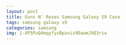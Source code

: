 ```yaml
---
layout: post
title: Guns N' Roses Samsung Galaxy S9 Case
tags: samsung galaxy s9
categories: samsung
img: 1-XP5PuQ4mqyfysBpaviz9DawmJ9Q3ria
---
```

